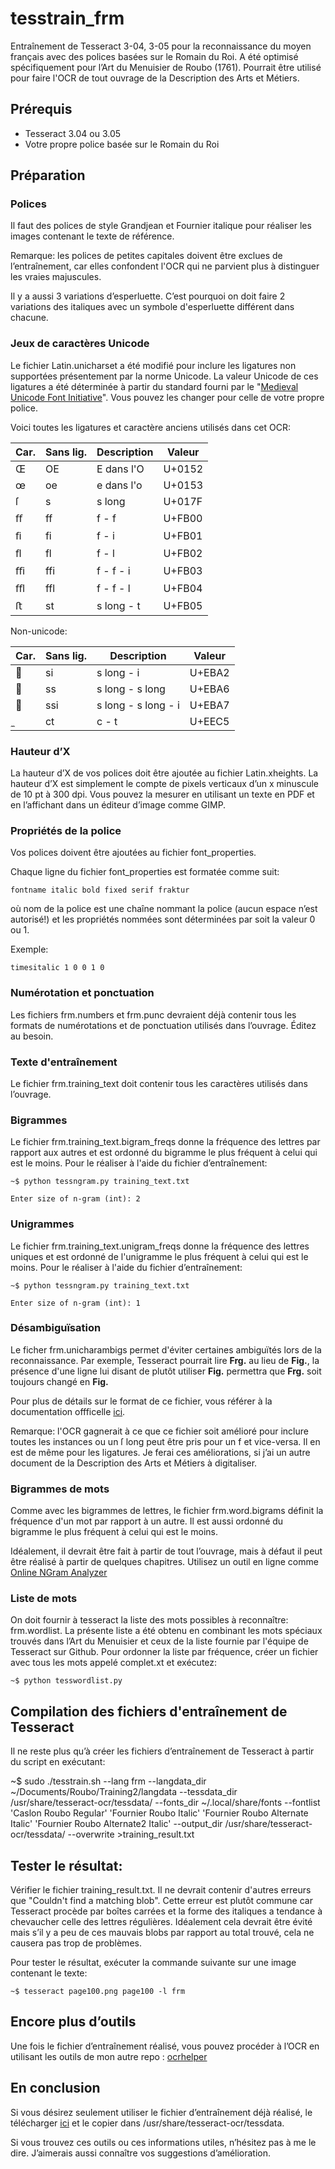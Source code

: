 ﻿# tesstrain_frm

Entraînement de Tesseract 3-04, 3-05 pour la reconnaissance du moyen français avec des polices basées sur le Romain du Roi. A été optimisé spécifiquement pour l’Art du Menuisier de Roubo (1761). Pourrait être utilisé pour faire l'OCR de tout ouvrage de la Description des Arts et Métiers.

## Prérequis

- Tesseract 3.04 ou 3.05
- Votre propre police basée sur le Romain du Roi

## Préparation

### Polices

Il faut des polices de style Grandjean et Fournier italique pour réaliser les images contenant le texte de référence.

Remarque: les polices de petites capitales doivent être exclues de l’entraînement, car elles confondent l'OCR qui ne parvient plus à distinguer les vraies majuscules.

Il y a aussi 3 variations d’esperluette. C’est pourquoi on doit faire 2 variations des italiques avec un symbole d'esperluette différent dans chacune.

### Jeux de caractères Unicode

Le fichier Latin.unicharset a été modifié pour inclure les ligatures non supportées présentement par la norme Unicode. La valeur Unicode de ces ligatures a été déterminée à partir du standard fourni par le "[Medieval Unicode Font Initiative](https://folk.uib.no/hnooh/mufi/)". Vous pouvez les changer pour celle de votre propre police.

Voici toutes les ligatures et caractère anciens utilisés dans cet OCR:

| Car. | Sans lig. | Description| Valeur |
|---|----|------------|--------|
| Œ	| OE | E dans l'O | U+0152 |
| œ	| oe | e dans l'o | U+0153 |
| ſ | s  | s long     |	U+017F |
| ﬀ	| ff | f - f      |	U+FB00 |
| ﬁ	| fi | f - i      |	U+FB01 |
| ﬂ	| fl | f - l      | U+FB02 |
| ﬃ| ffi |f - f - i   |	U+FB03 |
| ﬄ| ffl |f - f - l   |	U+FB04 |
| ﬅ | st | s long - t |	U+FB05 |

Non-unicode:

| Car. | Sans lig. | Description| Valeur |
|---|----|------------|--------|
|  |si | s long - i | U+EBA2 |
| | ss	| s long - s long | U+EBA6 |
| | ssi | s long - s long - i | U+EBA7|
| |ct |	c - t	|			U+EEC5|


### Hauteur d’X

La hauteur d’X de vos polices doit être ajoutée au fichier Latin.xheights. La hauteur d’X est simplement le compte de pixels verticaux d’un x minuscule de 10 pt à 300 dpi. Vous pouvez la mesurer en utilisant un texte en PDF et en l’affichant dans un éditeur d’image comme GIMP.

### Propriétés de la police

Vos polices doivent être ajoutées au fichier font_properties.

Chaque ligne du fichier font_properties est formatée comme suit: 

    fontname italic bold fixed serif fraktur

où nom de la police est une chaîne nommant la police (aucun espace n’est autorisé!) et les propriétés nommées sont déterminées par soit la valeur 0 ou 1.

Exemple:

    timesitalic 1 0 0 1 0

### Numérotation et ponctuation

Les fichiers frm.numbers et frm.punc devraient déjà contenir tous les formats de numérotations et de ponctuation utilisés dans l’ouvrage. Éditez au besoin.

### Texte d'entraînement

Le fichier frm.training_text doit contenir tous les caractères utilisés dans l’ouvrage.

### Bigrammes

Le fichier frm.training_text.bigram_freqs donne la fréquence des lettres par rapport aux autres et est ordonné du bigramme le plus fréquent à celui qui est le moins. Pour le réaliser à l'aide du fichier d’entraînement:

    ~$ python tessngram.py training_text.txt

    Enter size of n-gram (int): 2

### Unigrammes

Le fichier frm.training_text.unigram_freqs donne la fréquence des lettres uniques et est ordonné de l'unigramme le plus fréquent à celui qui est le moins. Pour le réaliser à l'aide du fichier d’entraînement:

    ~$ python tessngram.py training_text.txt

    Enter size of n-gram (int): 1

### Désambiguïsation

Le ficher frm.unicharambigs permet d'éviter certaines ambiguïtés lors de la reconnaissance. Par exemple, Tesseract pourrait lire **Frg.** au lieu de **Fig.**, la présence d'une ligne lui disant de plutôt utiliser **Fig.** permettra que **Frg.** soit toujours changé en **Fig.**

Pour plus de détails sur le format de ce fichier, vous référer à la documentation offficelle [ici](https://github.com/tesseract-ocr/tesseract/blob/master/doc/unicharambigs.5.asc).

Remarque: l'OCR gagnerait à ce que ce fichier soit amélioré pour inclure toutes les instances ou un ſ long peut être pris pour un f et vice-versa. Il en est de même pour les ligatures. Je ferai ces améliorations, si j’ai un autre document de la Description des Arts et Métiers à digitaliser.

### Bigrammes de mots

Comme avec les bigrammes de lettres, le fichier frm.word.bigrams définit la fréquence d'un mot par rapport à un autre. Il est aussi ordonné du bigramme le plus fréquent à celui qui est le moins.

Idéalement, il devrait être fait à partir de tout l’ouvrage, mais à défaut il peut être réalisé à partir de quelques chapitres. Utilisez un outil en ligne comme [Online NGram Analyzer](http://guidetodatamining.com/ngramAnalyzer/)  

### Liste de mots

On doit fournir à tesseract la liste des mots possibles à reconnaître: frm.wordlist. La présente liste a été obtenu en combinant les mots spéciaux trouvés dans l’Art du Menuisier et ceux de la liste fournie par l'équipe de Tesseract sur Github. Pour ordonner la liste par fréquence, créer un fichier avec tous les mots appelé complet.xt et exécutez:

    ~$ python tesswordlist.py

## Compilation des fichiers d'entraînement de Tesseract

Il ne reste plus qu’à créer les fichiers d’entraînement de Tesseract à partir du script en exécutant:

~$ sudo ./tesstrain.sh --lang frm --langdata_dir ~/Documents/Roubo/Training2/langdata --tessdata_dir /usr/share/tesseract-ocr/tessdata/ --fonts_dir ~/.local/share/fonts --fontlist 'Caslon Roubo Regular' 'Fournier Roubo Italic' 'Fournier Roubo Alternate Italic' 'Fournier Roubo Alternate2 Italic' --output_dir /usr/share/tesseract-ocr/tessdata/ --overwrite >training_result.txt

## Tester le résultat:

Vérifier le fichier training_result.txt. Il ne devrait contenir d'autres erreurs que "Couldn't find a matching blob". Cette erreur est plutôt commune car Tesseract procède par boîtes carrées et la forme des italiques a tendance à chevaucher celle des lettres régulières. Idéalement cela devrait être évité mais s’il y a peu de ces mauvais blobs par rapport au total trouvé, cela ne causera pas trop de problèmes.

Pour tester le résultat, exécuter la commande suivante sur une image contenant le texte:

    ~$ tesseract page100.png page100 -l frm

## Encore plus d’outils

Une fois le fichier d’entraînement réalisé, vous pouvez procéder à l’OCR en utilisant les outils de mon autre repo : [ocrhelper](https://github.com/jrbastien/ocrhelper)

## En conclusion
Si vous désirez seulement utiliser le fichier d’entraînement déjà réalisé, le télécharger [ici](https://github.com/jrbastien/tesstraining_frm/blob/master/frm.traineddata) et le copier dans /usr/share/tesseract-ocr/tessdata.

Si vous trouvez ces outils ou ces informations utiles, n’hésitez pas à me le dire. J’aimerais aussi connaître vos suggestions d’amélioration.
